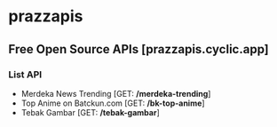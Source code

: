 # prazzapis

## Free Open Source APIs [prazzapis.cyclic.app]
### List API
- Merdeka News Trending [GET: <b>/merdeka-trending</b>]
- Top Anime on Batckun.com [GET: <b>/bk-top-anime</b>]
- Tebak Gambar [GET: <b>/tebak-gambar</b>]
